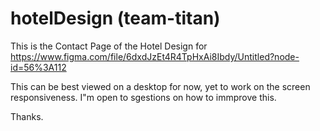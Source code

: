 # hotelDesign (team-titan)

This is the Contact Page of the Hotel Design for https://www.figma.com/file/6dxdJzEt4R4TpHxAi8Ibdy/Untitled?node-id=56%3A112 

This can be best viewed on a desktop for now, yet to work on the screen responsiveness. I"m open to sgestions on how to immprove this.

Thanks.

